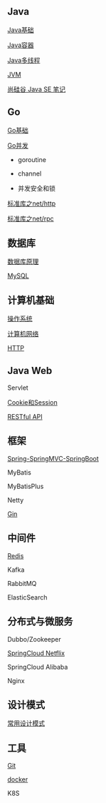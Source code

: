 ## Java

[Java基础](https://github.com/hrn1519870666/Notes/blob/master/Java/1-Java%E5%9F%BA%E7%A1%80.md )

[Java容器](https://github.com/hrn1519870666/Notes/blob/master/Java/2-Java%E5%AE%B9%E5%99%A8.md)

[Java多线程](https://github.com/hrn1519870666/Notes/blob/master/Java/3-Java%E5%A4%9A%E7%BA%BF%E7%A8%8B.md )

[JVM](https://github.com/hrn1519870666/Notes/blob/master/Java/4-JVM.md)

[尚硅谷 Java SE 笔记](https://github.com/hrn1519870666/Notes/blob/master/Java/%E5%B0%9A%E7%A1%85%E8%B0%B7Java%20SE.md)



## Go

[Go基础](https://github.com/hrn1519870666/Notes/blob/master/Go/Go%E5%9F%BA%E7%A1%80.md)

[Go并发](https://www.liwenzhou.com/posts/Go/concurrence/)

- goroutine

- channel

- 并发安全和锁

[标准库之net/http](https://github.com/hrn1519870666/Notes/blob/master/Go/%E6%A0%87%E5%87%86%E5%BA%93%E4%B9%8Bnet-http.md)

[标准库之net/rpc](https://github.com/hrn1519870666/Notes/blob/master/Go/%E6%A0%87%E5%87%86%E5%BA%93%E4%B9%8Bnet-rpc.md)



## 数据库

[数据库原理](https://github.com/hrn1519870666/Notes/blob/master/%E6%95%B0%E6%8D%AE%E5%BA%93/1-%E6%95%B0%E6%8D%AE%E5%BA%93%E5%8E%9F%E7%90%86.md)

[MySQL](https://github.com/hrn1519870666/Notes/blob/master/%E6%95%B0%E6%8D%AE%E5%BA%93/2-MySQL.md)



## 计算机基础

[操作系统](https://github.com/hrn1519870666/Notes/blob/master/%E8%AE%A1%E7%BD%91-%E6%93%8D%E4%BD%9C%E7%B3%BB%E7%BB%9F/%E6%93%8D%E4%BD%9C%E7%B3%BB%E7%BB%9F.md)

[计算机网络](https://github.com/hrn1519870666/Notes/blob/master/%E8%AE%A1%E7%BD%91-%E6%93%8D%E4%BD%9C%E7%B3%BB%E7%BB%9F/%E8%AE%A1%E7%BD%91.md)

[HTTP](https://github.com/hrn1519870666/Notes/blob/master/%E8%AE%A1%E7%BD%91-%E6%93%8D%E4%BD%9C%E7%B3%BB%E7%BB%9F/HTTP.md)



## Java Web

Servlet

[Cookie和Session](https://github.com/hrn1519870666/Notes/blob/master/Java%20Web/%E8%AE%A4%E8%AF%81-%E6%8E%88%E6%9D%83-cookie-session.md)

[RESTful API](https://github.com/hrn1519870666/Notes/blob/master/Java%20Web/Restful%20API.md)



## 框架

[Spring-SpringMVC-SpringBoot](https://github.com/hrn1519870666/Notes/blob/master/%E6%A1%86%E6%9E%B6-%E4%B8%AD%E9%97%B4%E4%BB%B6-%E5%B7%A5%E5%85%B7/Spring.md)

MyBatis

MyBatisPlus

Netty



[Gin](https://github.com/hrn1519870666/Notes/blob/master/Go/Gin.md)



## 中间件

[Redis](https://github.com/hrn1519870666/Notes/blob/master/%E6%A1%86%E6%9E%B6-%E4%B8%AD%E9%97%B4%E4%BB%B6-%E5%B7%A5%E5%85%B7/Redis.md)

Kafka

RabbitMQ

ElasticSearch



## 分布式与微服务

Dubbo/Zookeeper

[SpringCloud Netflix](https://github.com/hrn1519870666/Notes/blob/master/%E6%A1%86%E6%9E%B6-%E4%B8%AD%E9%97%B4%E4%BB%B6-%E5%B7%A5%E5%85%B7/SpringCloud.md)

SpringCloud Alibaba

Nginx



## 设计模式

[常用设计模式](https://github.com/hrn1519870666/Notes/tree/master/%E8%AE%BE%E8%AE%A1%E6%A8%A1%E5%BC%8F)



## 工具

[Git](https://github.com/hrn1519870666/Notes/blob/master/%E6%A1%86%E6%9E%B6-%E4%B8%AD%E9%97%B4%E4%BB%B6-%E5%B7%A5%E5%85%B7/Git.md)

[docker](https://github.com/hrn1519870666/Notes/blob/master/%E6%A1%86%E6%9E%B6-%E4%B8%AD%E9%97%B4%E4%BB%B6-%E5%B7%A5%E5%85%B7/docker.pdf)

K8S
